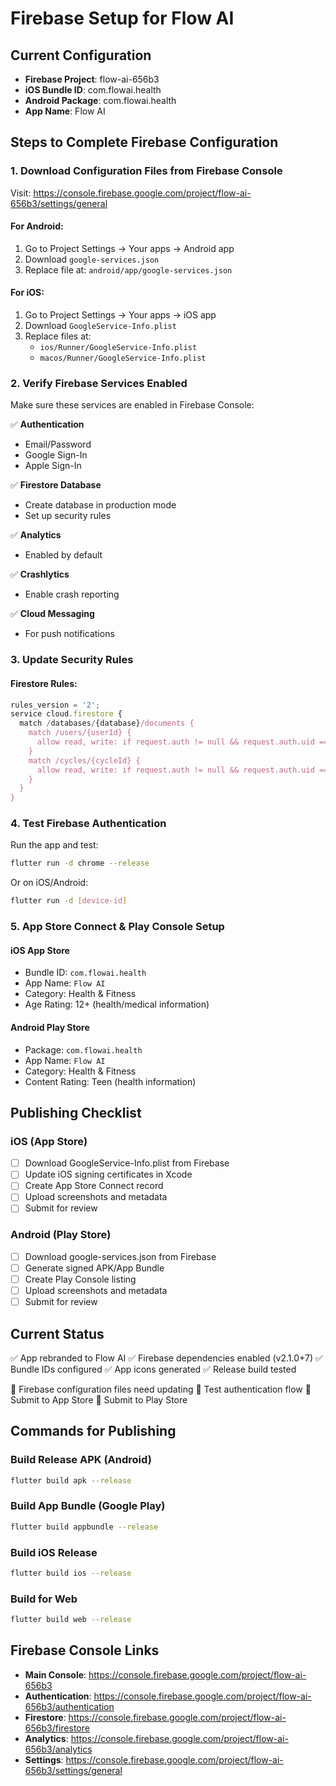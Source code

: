 # Firebase Setup for Flow AI

## Current Configuration
- **Firebase Project**: flow-ai-656b3
- **iOS Bundle ID**: com.flowai.health
- **Android Package**: com.flowai.health
- **App Name**: Flow AI

## Steps to Complete Firebase Configuration

### 1. Download Configuration Files from Firebase Console

Visit: https://console.firebase.google.com/project/flow-ai-656b3/settings/general

#### For Android:
1. Go to Project Settings → Your apps → Android app
2. Download `google-services.json`
3. Replace file at: `android/app/google-services.json`

#### For iOS:
1. Go to Project Settings → Your apps → iOS app  
2. Download `GoogleService-Info.plist`
3. Replace files at:
   - `ios/Runner/GoogleService-Info.plist`
   - `macos/Runner/GoogleService-Info.plist`

### 2. Verify Firebase Services Enabled

Make sure these services are enabled in Firebase Console:

✅ **Authentication**
- Email/Password
- Google Sign-In
- Apple Sign-In

✅ **Firestore Database**
- Create database in production mode
- Set up security rules

✅ **Analytics**
- Enabled by default

✅ **Crashlytics**
- Enable crash reporting

✅ **Cloud Messaging**
- For push notifications

### 3. Update Security Rules

#### Firestore Rules:
```javascript
rules_version = '2';
service cloud.firestore {
  match /databases/{database}/documents {
    match /users/{userId} {
      allow read, write: if request.auth != null && request.auth.uid == userId;
    }
    match /cycles/{cycleId} {
      allow read, write: if request.auth != null && request.auth.uid == resource.data.userId;
    }
  }
}
```

### 4. Test Firebase Authentication

Run the app and test:
```bash
flutter run -d chrome --release
```

Or on iOS/Android:
```bash
flutter run -d [device-id]
```

### 5. App Store Connect & Play Console Setup

#### iOS App Store
- Bundle ID: `com.flowai.health`
- App Name: `Flow AI`
- Category: Health & Fitness
- Age Rating: 12+ (health/medical information)

#### Android Play Store
- Package: `com.flowai.health`
- App Name: `Flow AI`
- Category: Health & Fitness
- Content Rating: Teen (health information)

## Publishing Checklist

### iOS (App Store)
- [ ] Download GoogleService-Info.plist from Firebase
- [ ] Update iOS signing certificates in Xcode
- [ ] Create App Store Connect record
- [ ] Upload screenshots and metadata
- [ ] Submit for review

### Android (Play Store)
- [ ] Download google-services.json from Firebase
- [ ] Generate signed APK/App Bundle
- [ ] Create Play Console listing
- [ ] Upload screenshots and metadata
- [ ] Submit for review

## Current Status

✅ App rebranded to Flow AI
✅ Firebase dependencies enabled (v2.1.0+7)
✅ Bundle IDs configured
✅ App icons generated
✅ Release build tested

🔲 Firebase configuration files need updating
🔲 Test authentication flow
🔲 Submit to App Store
🔲 Submit to Play Store

## Commands for Publishing

### Build Release APK (Android)
```bash
flutter build apk --release
```

### Build App Bundle (Google Play)
```bash
flutter build appbundle --release
```

### Build iOS Release
```bash
flutter build ios --release
```

### Build for Web
```bash
flutter build web --release
```

## Firebase Console Links

- **Main Console**: https://console.firebase.google.com/project/flow-ai-656b3
- **Authentication**: https://console.firebase.google.com/project/flow-ai-656b3/authentication
- **Firestore**: https://console.firebase.google.com/project/flow-ai-656b3/firestore
- **Analytics**: https://console.firebase.google.com/project/flow-ai-656b3/analytics
- **Settings**: https://console.firebase.google.com/project/flow-ai-656b3/settings/general
